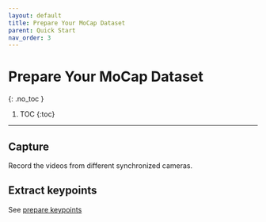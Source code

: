 ```yaml
---
layout: default
title: Prepare Your MoCap Dataset
parent: Quick Start
nav_order: 3
---
```


# Prepare Your MoCap Dataset
{: .no_toc }

1. TOC
{:toc}
---

## Capture

Record the videos from different synchronized cameras.

## Extract keypoints

See [prepare keypoints](./keypoints.md#extract-keypoints)


<!-- ## Public Dataset

### Panoptic Dataset

Download datasets, take `150821_dance1` as example:

```bash
python3 scripts/dataset/download_panoptic.py 150821_dance1
```

Extract the videos to images. This step may takes a lot of time as the videos is too large.

```bash
data=/nas/datasets/Panoptic/150821_dance1
python3 apps/preprocess/extract_image.py ${data}
```

Check the region of interest and copy the clips of interest, e.g. frame 160 - 460

```bash
python3 scripts/preprocess/copy_dataset.py ${data} ${data}/../150821_dance1_160_460 --start 160 --end 460
```

You can do this with our clip tool:

```bash
# first annotate the clips mannually
python3 apps/annotation/annot_clip.py ${data} --mv
# then copy the clips to different folders
python3 apps/annotation/annot_clip.py ${data} --mv --copy
```

Convert the keypoints:
```bash
python3 scripts/dataset/pre_panoptic.py ${data} --keypoints
```

### aist


### AMA

```bash
data=/path/to/ama/D_handstand
python3 scripts/dataset/pre_ama.py ${data} --image
```

Apply this to other sequence too. -->